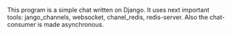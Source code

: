 This program is a simple chat written on Django.
It uses next important tools: jango_channels, websocket, chanel_redis, redis-server.
Also the chat-consumer is made asynchronous.
